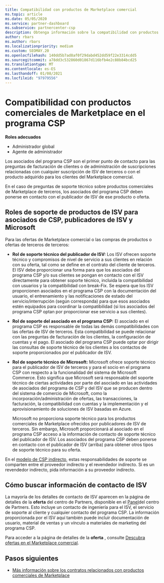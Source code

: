 ```yaml
---
title: Compatibilidad con productos de Marketplace comercial
ms.topic: article
ms.date: 05/05/2020
ms.service: partner-dashboard
ms.subservice: partnercenter-csp
description: Obtenga información sobre la compatibilidad con productos o suscripciones de ISV de terceros en el Marketplace comercial del programa CSP.
author: rbars
ms.author: rbars
ms.localizationpriority: medium
ms.custom: SEOMAY.20
ms.openlocfilehash: 140dd5b7ad8af0f29dabd452dd59f22e3314cdd5
ms.sourcegitcommit: a78dd3c532860d01867d116bfb4e2c88b84bcd25
ms.translationtype: MT
ms.contentlocale: es-ES
ms.lasthandoff: 01/08/2021
ms.locfileid: "97979556"
---
```

# <a name="support-for-commercial-marketplace-products-in-the-csp-program"></a>Compatibilidad con productos comerciales de Marketplace en el programa CSP


**Roles adecuados**

- Administrador global
- Agente de administrador

Los asociados del programa CSP son el primer punto de contacto para las preguntas de facturación de clientes o de administración de suscripciones relacionadas con cualquier suscripción de ISV de terceros o con el producto adquirido para los clientes del Marketplace comercial.

En el caso de preguntas de soporte técnico sobre productos comerciales de Marketplace de terceros, los asociados del programa CSP deben ponerse en contacto con el publicador de ISV de ese producto o oferta.

## <a name="support-roles-of-isv-products-for-csp-partners-isv-publishers-and-microsoft"></a>Roles de soporte de productos de ISV para asociados de CSP, publicadores de ISV y Microsoft

Para las ofertas de Marketplace comercial o las compras de productos o ofertas de terceros de terceros:

- **Rol de soporte técnico del publicador de ISV:** Los ISV ofrecen soporte técnico y compromisos de nivel de servicio a sus clientes en relación con su oferta, tal como se define en el contrato del cliente de terceros. El ISV debe proporcionar una forma para que los asociados del programa CSP y/o sus clientes se pongan en contacto con el ISV directamente para obtener soporte técnico, incluida la compatibilidad con usuarios y la compatibilidad con break-Fix. Se espera que los ISV proporcionen asociados en el programa CSP con la documentación del usuario, el entrenamiento y las notificaciones de estado del servicio/interrupción (según corresponda) para que esos asociados estén equipados para coordinar la compatibilidad (si los asociados del programa CSP optan por proporcionar ese servicio a sus clientes).

- **Rol de soporte del asociado en el programa CSP:** El asociado en el programa CSP es responsable de todas las demás compatibilidades con las ofertas de ISV de terceros. Esta compatibilidad se puede relacionar con las preguntas de facturación de los clientes, la configuración de cuentas y el pago. El asociado del programa CSP puede optar por dirigir las consultas de soporte técnico de los clientes a los contactos de soporte proporcionados por el publicador de ISV.

- **Rol de soporte técnico de Microsoft:** Microsoft ofrece soporte técnico para el publicador de ISV de terceros y para el socio en el programa CSP con respecto a la funcionalidad del sistema de Microsoft Commerce. Esto significa que Microsoft será responsable del soporte técnico de ciertas actividades por parte del asociado en las actividades de asociados del programa de CSP y del ISV que se producen dentro del sistema de comercio de Microsoft, como la incorporación/administración de ofertas, las transacciones, la facturación, la compatibilidad con cuentas y la implementación y el aprovisionamiento de soluciones de ISV basadas en Azure.

    Microsoft no proporciona soporte técnico para los productos comerciales de Marketplace ofrecidos por publicadores de ISV de terceros. Sin embargo, Microsoft proporcionará al asociado en el programa CSP acceso a la información de contacto de soporte técnico del publicador de ISV. Los asociados del programa CSP deben ponerse en contacto con el publicador de ISV (arriba) para obtener otros tipos de soporte técnico para su oferta.

En el [modelo de CSP indirecto](csp-overview.md#indirect-model), estas responsabilidades de soporte se comparten entre el proveedor indirecto y el revendedor indirecto. Si es un revendedor indirecto, pida información a su proveedor indirecto.

## <a name="how-to-find-isv-contact-information"></a>Cómo buscar información de contacto de ISV

La mayoría de los detalles de contacto de ISV aparecen en la página de detalles de la **oferta** del centro de Partners, disponible en el [Panel](https://partner.microsoft.com/dashboard)del centro de Partners. Esto incluye un contacto de ingeniería para el ISV, el servicio de soporte al cliente y cualquier contacto del programa CSP. La información proporcionada por el ISV aquí también puede incluir documentación de usuario, material de ventas y un vínculo a materiales de marketing del programa CSP.

Para acceder a la página de detalles de la **oferta** , consulte [Descubra ofertas en el Marketplace comercial](csp-commercial-marketplace-discover.md#view-marketplace-offers-in-partner-center).

## <a name="next-steps"></a>Pasos siguientes

- [Más información sobre los contratos relacionados con productos comerciales de Marketplace](csp-commercial-marketplace-contracting.md)
